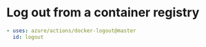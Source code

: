 # Log out from a container registry

```yaml
- uses: azure/actions/docker-logout@master
  id: logout
```